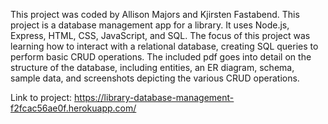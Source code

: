 This project was coded by Allison Majors and Kjirsten Fastabend. This project is a database management app for a library. It uses Node.js, Express, HTML, CSS, JavaScript, and SQL. The focus of this project was learning how to interact with a relational database, creating SQL queries to perform basic CRUD operations. The included pdf goes into detail on the structure of the database, including entities, an ER diagram, schema, sample data, and screenshots depicting the various CRUD operations.

Link to project: https://library-database-management-f2fcac56ae0f.herokuapp.com/ 
